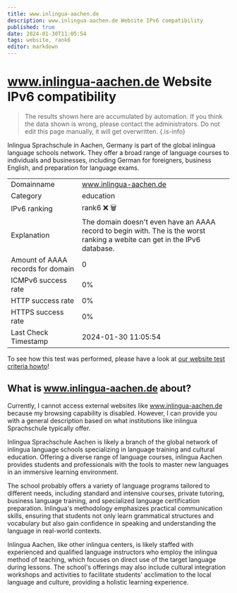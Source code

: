 ```yaml
---
title: www.inlingua-aachen.de
description: www.inlingua-aachen.de Website IPv6 compatibility
published: true
date: 2024-01-30T11:05:54
tags: website, rank6
editor: markdown
---
```


# www.inlingua-aachen.de Website IPv6 compatibility

> The results shown here are accumulated by automation. If you think the data shown is wrong, please contact the administrators. 
> Do not edit this page manually, it will get overwritten.
{.is-info}

Inlingua Sprachschule in Aachen, Germany is part of the global inlingua language schools network. They offer a broad range of language courses to individuals and businesses, including German for foreigners, business English, and preparation for language exams.


|   |   |
| - | - |
| Domainname | www.inlingua-aachen.de
| Category | education |
| IPv6 ranking | rank6 :x: :wastebasket: |
| Explanation | The domain doesn't even have an AAAA record to begin with. The is the worst ranking a webite can get in the IPv6 database. |
| Amount of AAAA records for domain | 0 |
| ICMPv6 success rate | 0%|
| HTTP success rate | 0% |
| HTTPS success rate | 0% |
| Last Check Timestamp | 2024-01-30 11:05:54 |

To see how this test was performed, please have a look at [our website test criteria howto](/howto/testcriteria/website)!


## What is www.inlingua-aachen.de about?
Currently, I cannot access external websites like www.inlingua-aachen.de because my browsing capability is disabled. However, I can provide you with a general description based on what institutions like inlingua Sprachschule typically offer.

Inlingua Sprachschule Aachen is likely a branch of the global network of inlingua language schools specializing in language training and cultural education. Offering a diverse range of language courses, inlingua Aachen provides students and professionals with the tools to master new languages in an immersive learning environment.

The school probably offers a variety of language programs tailored to different needs, including standard and intensive courses, private tutoring, business language training, and specialized language certification preparation. Inlingua's methodology emphasizes practical communication skills, ensuring that students not only learn grammatical structures and vocabulary but also gain confidence in speaking and understanding the language in real-world contexts.

Inlingua Aachen, like other inlingua centers, is likely staffed with experienced and qualified language instructors who employ the inlingua method of teaching, which focuses on direct use of the target language during lessons. The school's offerings may also include cultural integration workshops and activities to facilitate students' acclimation to the local language and culture, providing a holistic learning experience.
